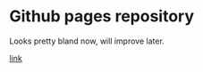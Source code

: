 # Github pages repository

Looks pretty bland now, will improve later.

[link](https://shadou1.github.io/)